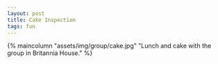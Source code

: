 ```yaml
---
layout: post
title: Cake Inspection
tags: fun
---
```

{% maincolumn "assets/img/group/cake.jpg" "Lunch and cake with the group in Britannia House." %}

